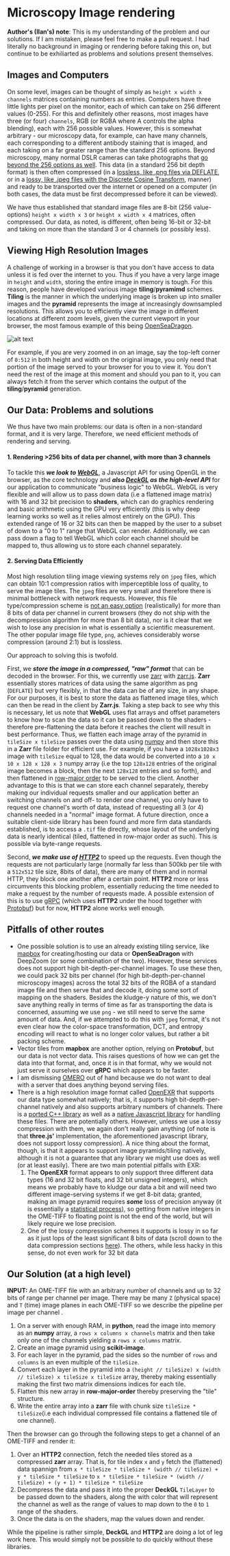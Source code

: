 # Microscopy Image rendering

__Author's (Ilan's) note__:  This is my understanding of the problem and our solutions.  If I am mistaken, please feel free to make a pull request.  I had literally no background in imaging or rendering before taking this on, but continue to be exhiliarted as problems and solutions present themselves.

## Images and Computers

On some level, images can be thought of simply as `height x width x channels` matrices containing numbers as entries.  Computers have three little lights per pixel on the monitor, each of which can take on 256 different values (0-255).  For this and definitely other reasons, most images have three (or four) `channels`, RGB (or RGBA where A controls the alpha blending), each with 256 possible values.  However, this is somewhat arbitrary - our microscopy data, for example, can have many channels, each corresponding to a different antibody staining that is imaged, and each taking on a far greater range than the standard 256 options.  Beyond microscopy, many normal DSLR cameras can take photographs that [go beyond the 256 options as well](https://www.dpbestflow.org/camera/sensor#depth).  This data (in a standard 256 bit depth format) is then often compressed (in a [lossless, like .png files via DEFLATE](https://en.wikipedia.org/wiki/Portable_Network_Graphics#Compression), or in a [lossy, like .jpeg files with the Discrete Cosine Transform](https://en.wikipedia.org/wiki/JPEG#JPEG_codec_example), manner) and ready to be transported over the internet or opened on a computer (in both cases, the data must be first decompressed before it can be viewed).

We have thus established that standard image files are 8-bit (256 value-options) `height x width x 3` or `height x width x 4` matrices, often compressed.  Our data, as noted, is different, often being 16-bit or 32-bit and taking on more than the standard 3 or 4 channels (or possibly less).

## Viewing High Resolution Images

A challenge of working in a browser is that you don't have access to data unless it is fed over the internet to you.  Thus if you have a very large image in `height` and `width`, storing the entire image in memory is tough.  For this reason, people have developed various image __tiling__/__pyramimd__ schemes. __Tiling__ is the manner in which the underlying image is broken up into smaller images and the __pyramid__ represents the image at increasingly downsampled resolutions.  This allows you to efficiently view the image in different locations at different zoom levels, given the current viewport in your browser, the most famous example of this being [OpenSeaDragon](https://openseadragon.github.io/).

![alt text](deepzoom_example.jpg)

 For example, if you are very zoomed in on an image, say the top-left corner of `0:512` in both height and width on the original image, you only need that portion of the image served to your browser for you to view it.  You don't need the rest of the image at this moment and should you pan to it, you can always fetch it from the server which contains the output of the __tiling__/__pyramid__ generation.

## Our Data: Problems and solutions

We thus have two main problems: our data is often in a non-standard format, and it is very large.  Therefore, we need efficient methods of rendering and serving.

#### 1. Rendering >256 bits of data per channel, with more than 3 channels

To tackle this ***we look to [WebGL](https://developer.mozilla.org/en-US/docs/Web/API/WebGL_API)***, a Javascript API for using OpenGL in the browser, as the core technology and ***also [DeckGL](https://deck.gl/#/) as the high-level API*** for our application to communicate "business logic" to WebGL.  WebGL is very flexible and will allow us to pass down data (i.e a flattened image matrix) with 16 and 32 bit precision to __shaders__, which can do graphics rendering and basic arithmetic using the GPU very efficiently (this is why deep learning works so well as it relies almost entirely on the GPU).    This extended range of 16 or 32 bits can then be mapped by the user to a subset of down to a "0 to 1" range that WebGL can render. Additionally, we can pass down a flag to tell WebGL which color each channel should be mapped to, thus allowing us to store each channel separately.

#### 2. Serving Data Efficiently

Most high resolution tiling image viewing systems rely on `jpeg` files, which can obtain 10:1 compression ratios with imperceptible loss of quality, to serve the image tiles.  The `jpeg` files are very small and therefore there is minimal bottleneck with network requests.  However, this file type/compression scheme is [not an easy option](https://caniuse.com/#feat=jpegxr) (realistically) for more than 8 bits of data per channel in current browsers (they do not ship with the decompression algorithm for more than 8 bit data), nor is it clear that we wish to lose any precision in what is essentially a scientific measurement.  The other popular image file type, `png`, achieves considerably worse compression (around 2:1) but is lossless.

Our approach to solving this is twofold.  

First, we ***store the image in a compressed, "raw" format*** that can be decoded in the browser.  For this, we currently use [zarr](https://zarr.readthedocs.io/en/stable/) with [zarr.js](https://github.com/gzuidhof/zarr.js).  __Zarr__ essentially stores matrices of data using the same algorithm as png (`DEFLATE`) but very flexibly, in that the data can be of any size, in any shape.  For our purposes, it is best to store the data as flattened image tiles, which can then be read in the client by __Zarr.js__.  Taking a step back to see why this is necessary, let us note that __WebGL__ uses flat arrays and offset parameters to know how to scan the data so it can be passed down to the shaders - therefore pre-flattening the data before it reaches the client will result in best performance.  Thus, we flatten each image array of the pyramid in `tileSize x tileSize` passes over the data using [numpy](https://numpy.org/) and then store this in a __Zarr__ file folder for efficient use.  For example, if you have a `1028x1028x3` image with `tileSize` equal to 128, the data would be converted into a `10 x 10 x 128 x 128 x 3` numpy array (i.e the top `128x128` entries of the original image becomes a block, then the next `128x128` entries and so forth), and then flattened in [row-major order](https://en.wikipedia.org/wiki/Row-_and_column-major_order) to be served to the client.  Another advantage to this is that we can store each channel separately, thereby making our individual requests smaller and our application better an switching channels on and off- to render one channel, you only have to request one channel's worth of data, instead of requesting all 3 (or 4) channels needed in a "normal" image format.  A future direction, once a suitable client-side library has been found and more firm data standards established, is to access a `.tif` file directly, whose layout of the underlying data is nearly identical (tiled, flattened in row-major order as such).  This is possible via byte-range requests.

Second, ***we make use of [HTTP2](https://en.wikipedia.org/wiki/HTTP/2)*** to speed up the requests.  Even though the requests are not particularly large (normally far less than 500kb per tile with a `512x512` tile size, 8bits of data), there are many of them and in normal HTTP, they block one another after a certain point.  __HTTP2__ more or less circumvents this blocking problem, essentially reducing the time needed to make a request by the number of requests made.  A possible extension of this is to use [gRPC](https://en.wikipedia.org/wiki/GRPC) (which uses __HTTP2__ under the hood together with [Protobuf](https://en.wikipedia.org/wiki/Protocol_Buffers)) but for now, __HTTP2__ alone works well enough.

## Pitfalls of other routes

- One possible solution is to use an already existing tiling service, like [mapbox](https://www.mapbox.com) for creating/hosting our data or __OpenSeaDragon__ with DeepZoom (or some combination of the two).  However, these services does not support high bit-depth-per-channel images.  To use these then, we could pack 32 bits per channel (for high bit-depth-per-channel microscopy images) across the total 32 bits of the RGBA of a standard image file and then serve that and decode it, doing some sort of mapping on the shaders.  Besides the kludge-y nature of this, we don't save anything really in terms of time as far as transporting the data is concerned, assuming we use `png` - we still need to serve the same amount of data.  And, if we attempted to do this with `jpeg` format, it's not even clear how the color-space transformation, DCT, and entropy encoding will react to what is no longer color values, but rather a bit packing scheme.   
- Vector tiles from __mapbox__ are another option, relying on __Protobuf__, but our data is not vector data.  This raises questions of how we can get the data into that format, and, once it is in that format, why we would not just serve it ourselves over __gRPC__ which appears to be faster.
- I am dismissing [OMERO](https://www.openmicroscopy.org/omero/) out of hand because we do not want to deal with a server that does anything beyond serving files.
- There is a high resolution image format called [OpenEXR](https://www.openexr.com/) that supports our data type somewhat natively; that is, it supports high bit-depth-per-channel natively and also supports arbitrary numbers of channels.  There is a [ported C++ library](https://github.com/disneyresearch/openexr-wrap-em) as well as a [native Javascript library](https://github.com/mrdoob/three.js/blob/45418089bd5633e856384a8c0beefced87143334/examples/jsm/loaders/EXRLoader.js#L204) for handling these files.  There are potentially others.  However, unless we use a lossy compression with them, we again don't really gain anything (of note is that __three.js'__ implementation, the aforementioned javascript library, does not support lossy compression).  A nice thing about the format, though, is that it appears to support image pyramids/tiling natively, although it is not a guarantee that any library we might use does as well (or at least easily).  There are two main potential pitfalls with EXR:
  1. The __OpenEXR__ format appears to only support three different data types (16 and 32 bit floats, and 32 bit unsigned integers), which means we probably have to kludge our data a bit and will need two different image-serving systems if we get 8-bit data; granted, making an image pyramid requires ***some*** loss of precision anyway (it is essentially a [statistical process](https://en.wikipedia.org/wiki/Pyramid_(image_processing))), so getting from native integers in the OME-TIFF to floating point is not the end of the world, but will likely require we lose precision.
  2. One of the lossy compression schemes it supports is lossy in so far as it just lops of the least significant 8 bits of data (scroll down to the data compression sections [here](https://www.openexr.com/documentation/TechnicalIntroduction.pdf)).  The others, while less hacky in this sense, do not even work for 32 bit data

## Our Solution (at a high level)
**INPUT:** An OME-TIFF file with an arbitrary number of channels and up to 32 bits of range per channel per image.  There may be many `Z` (physical space) and `T` (time) image planes in each OME-TIFF so we describe the pipeline per image per channel .
  1. On a server with enough RAM, in __python__, read the image into memory as an __numpy__ array, a `rows x columns x channels` matrix and then take only one of the channels yielding a `rows x columns` matrix.
  2. Create an image pyramid using __scikit-image__.
  3. For each layer in the pyramid, pad the sides so the number of `rows` and `columns` is an even multiple of the `tileSize`.
  4. Convert each layer in the pyramid into a `(height // tileSize) x (width // tileSize) x tileSize x tileSize` array, thereby making essentially making the first two matrix dimensions indices for each tile.
  5.  Flatten this new array in __row-major-order__ thereby preserving the "tile" structure.
  6.  Write the entire array into a __zarr__ file with chunk size `tileSize * tileSize`(i.e each individual compressed file contains a flattened tile of one channel).

Then the browser can go through the following steps to get a channel of an OME-TIFF and render it:

  1. Over an __HTTP2__ connection, fetch the needed tiles stored as a compressed __zarr__ array.  That is, for tile index `x` and `y` fetch the (flattened) data spannign from `x * tileSize * tileSize * (width // tileSize) + y * tileSize * tileSize` to `x * tileSize * tileSize * (width // tileSize) + (y + 1) * tileSize * tileSize`
  2. Decompress the data and pass it into the proper __DeckGL__ `TileLayer` to be passed down to the shaders, along the with color that will represent the channel as well as the range of values to map down to the `0` to `1` range of the shaders.
  3. Once the data is on the shaders, map the values down and render.

While the pipeline is rather simple, __DeckGL__ and __HTTP2__ are doing a lot of leg work here.  This would simply not be possible to do quickly without these libraries.
